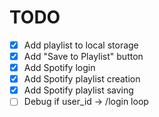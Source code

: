 # TODO

- [x] Add playlist to local storage
- [x] Add "Save to Playlist" button
- [x] Add Spotify login
- [x] Add Spotify playlist creation
- [x] Add Spotify playlist saving
- [ ] Debug if user_id -> /login loop

